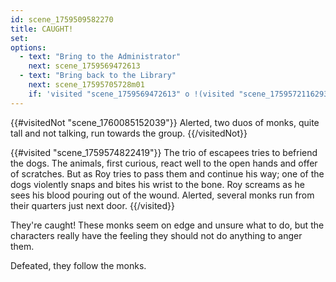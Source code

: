 ```yaml
---
id: scene_1759509582270
title: CAUGHT!
set:
options:
  - text: "Bring to the Administrator"
    next: scene_1759569472613
  - text: "Bring back to the Library"
    next: scene_17595705728m01
    if: 'visited "scene_1759569472613" o !(visited "scene_1759572116293")'
---
```


{{#visitedNot "scene_1760085152039"}}
Alerted, two duos of monks, quite tall and not talking, run towards the group.
{{/visitedNot}}

{{#visited "scene_1759574822419"}}
  The trio of escapees tries to befriend the dogs. The animals, first curious, react well to the open hands and offer of scratches. But as Roy tries to pass them and continue his way; one of the dogs violently snaps and bites his wrist to the bone. Roy screams as he sees his blood pouring out of the wound. Alerted, several monks run from their quarters just next door. 
{{/visited}}

They're caught! These monks seem on edge and unsure what to do, but the characters really have the feeling they should not do anything to anger them. 

Defeated, they follow the monks.